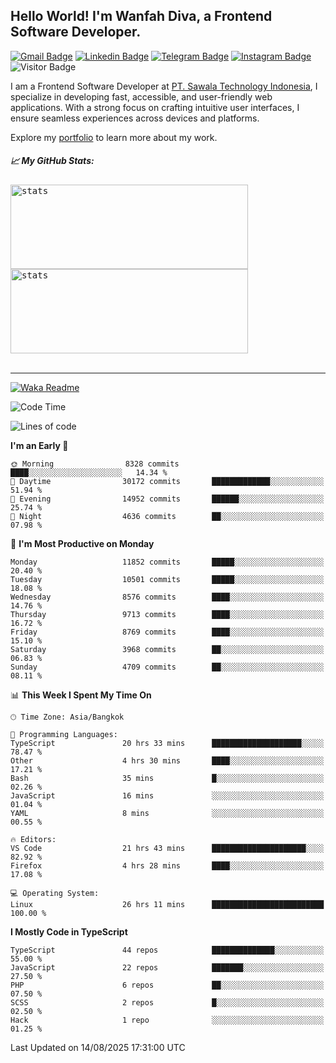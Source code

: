 ## Hello World! I'm Wanfah Diva, a Frontend Software Developer.

[![Gmail Badge](https://img.shields.io/badge/-Gmail-white?style=plastic&logo=Gmail&link=mailto:aditputrafirmansyah@gmail.com)](mailto:wanfahdivaa@gmail.com)
[![Linkedin Badge](https://img.shields.io/badge/-LinkedIn-blue?style=plastic&logo=Linkedin&link=https://www.linkedin.com/in/aditputrafirmansyah/)](https://www.linkedin.com/in/wanfahdiva/)
[![Telegram Badge](https://img.shields.io/badge/-Telegram-blue?style=plastic&logo=telegram&link=https://t.me/Adithya_13)](https://t.me/wanfahdiva)
[![Instagram Badge](https://img.shields.io/badge/-Instagram-white?style=plastic&logo=instagram&link=https://www.instagram.com/adithya_firmansyahputra/)](https://www.instagram.com/wnfhdva/)
![Visitor Badge](https://visitor-badge.laobi.icu/badge?page_id=wanfahdiva.wanfahdiva)

<p>
I am a Frontend Software Developer at <a href="https://sawala.tech" target="_blank">PT. Sawala Technology Indonesia</a>, I specialize in developing fast, accessible, and user-friendly web applications. With a strong focus on crafting intuitive user interfaces, I ensure seamless experiences across devices and platforms.

Explore my <a href="http://wanfahdiva-com.vercel.app/" target="_blank">portfolio</a> to learn more about my work.
</p>

<h5 align="left">
  
📈 **My GitHub Stats:**

</h5>

<div align="left">
<kbd>
  <img height="135em" width="380em" alt="stats" src="https://github-readme-stats-salesp07.vercel.app/api?username=wanfahdiva&count_private=true&show_icons=true&theme=react&rank_icon=github&border_radius=10&hide_title=true"></kbd>
</kbd>
<kbd>
    <img height="135em" width="380em" alt="stats" src="https://github-readme-activity-graph.vercel.app/graph?username=wanfahdiva&theme=react&hide_title=true"></kbd>
</div>

<br />

---

[![Waka Readme](https://github.com/wanfahdiva/wanfahdiva/actions/workflows/waka.yml/badge.svg)](https://github.com/wanfahdiva/wanfahdiva/actions/workflows/waka.yml)

<!--START_SECTION:waka-->
![Code Time](http://img.shields.io/badge/Code%20Time-2%2C308%20hrs%2033%20mins-blue)

![Lines of code](https://img.shields.io/badge/From%20Hello%20World%20I%27ve%20Written-21.3%20million%20lines%20of%20code-blue)

**I'm an Early 🐤** 

```text
🌞 Morning                8328 commits        ████░░░░░░░░░░░░░░░░░░░░░   14.34 % 
🌆 Daytime                30172 commits       █████████████░░░░░░░░░░░░   51.94 % 
🌃 Evening                14952 commits       ██████░░░░░░░░░░░░░░░░░░░   25.74 % 
🌙 Night                  4636 commits        ██░░░░░░░░░░░░░░░░░░░░░░░   07.98 % 
```
📅 **I'm Most Productive on Monday** 

```text
Monday                   11852 commits       █████░░░░░░░░░░░░░░░░░░░░   20.40 % 
Tuesday                  10501 commits       █████░░░░░░░░░░░░░░░░░░░░   18.08 % 
Wednesday                8576 commits        ████░░░░░░░░░░░░░░░░░░░░░   14.76 % 
Thursday                 9713 commits        ████░░░░░░░░░░░░░░░░░░░░░   16.72 % 
Friday                   8769 commits        ████░░░░░░░░░░░░░░░░░░░░░   15.10 % 
Saturday                 3968 commits        ██░░░░░░░░░░░░░░░░░░░░░░░   06.83 % 
Sunday                   4709 commits        ██░░░░░░░░░░░░░░░░░░░░░░░   08.11 % 
```


📊 **This Week I Spent My Time On** 

```text
🕑︎ Time Zone: Asia/Bangkok

💬 Programming Languages: 
TypeScript               20 hrs 33 mins      ████████████████████░░░░░   78.47 % 
Other                    4 hrs 30 mins       ████░░░░░░░░░░░░░░░░░░░░░   17.21 % 
Bash                     35 mins             █░░░░░░░░░░░░░░░░░░░░░░░░   02.26 % 
JavaScript               16 mins             ░░░░░░░░░░░░░░░░░░░░░░░░░   01.04 % 
YAML                     8 mins              ░░░░░░░░░░░░░░░░░░░░░░░░░   00.55 % 

🔥 Editors: 
VS Code                  21 hrs 43 mins      █████████████████████░░░░   82.92 % 
Firefox                  4 hrs 28 mins       ████░░░░░░░░░░░░░░░░░░░░░   17.08 % 

💻 Operating System: 
Linux                    26 hrs 11 mins      █████████████████████████   100.00 % 
```

**I Mostly Code in TypeScript** 

```text
TypeScript               44 repos            ██████████████░░░░░░░░░░░   55.00 % 
JavaScript               22 repos            ███████░░░░░░░░░░░░░░░░░░   27.50 % 
PHP                      6 repos             ██░░░░░░░░░░░░░░░░░░░░░░░   07.50 % 
SCSS                     2 repos             █░░░░░░░░░░░░░░░░░░░░░░░░   02.50 % 
Hack                     1 repo              ░░░░░░░░░░░░░░░░░░░░░░░░░   01.25 % 
```




 Last Updated on 14/08/2025 17:31:00 UTC
<!--END_SECTION:waka-->
